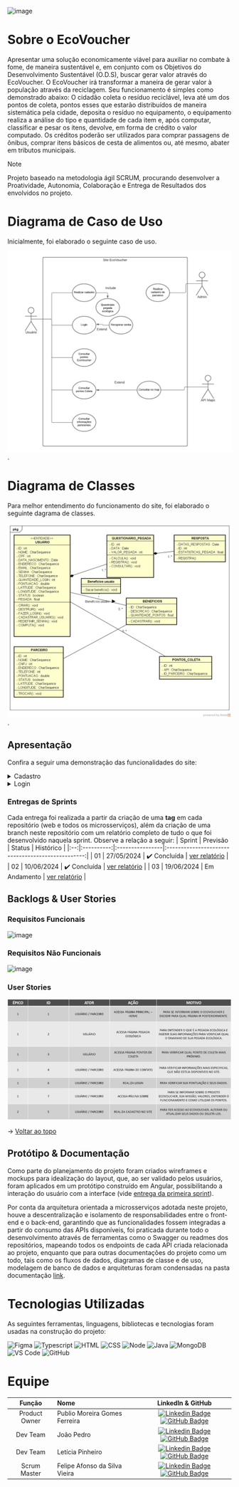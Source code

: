 ![image](https://github.com/Eng-FelipeA/EcoVoucher/assets/127235032/a8e02eb9-7a4b-4acc-94b8-a3a23d2bc90c)

# Sobre o EcoVoucher

Apresentar uma solução economicamente viável para auxiliar no combate à fome, de maneira sustentável e, em conjunto com os Objetivos do Desenvolvimento Sustentável (O.D.S), buscar gerar valor através do EcoVoucher.
O EcoVoucher irá transformar a maneira de gerar valor à população através da reciclagem. Seu funcionamento é simples como demonstrado abaixo:
O cidadão coleta o resíduo reciclável, leva até um dos pontos de coleta, pontos esses que estarão distribuídos de maneira sistemática pela cidade, deposita o resíduo no equipamento, o equipamento realiza a análise do tipo e quantidade de cada item e, após computar, classificar e pesar os itens, devolve, em forma de crédito o valor computado. Os créditos poderão ser utilizados para comprar passagens de ônibus, comprar itens básicos de cesta de alimentos ou, até mesmo, abater em tributos municipais.

> [!NOTE]
> Projeto baseado na metodologia ágil SCRUM, procurando desenvolver a Proatividade, Autonomia, Colaboração e Entrega de Resultados dos envolvidos no projeto.

# Diagrama de Caso de Uso

Inicialmente, foi elaborado o seguinte caso de uso.

![image](https://github.com/Eng-FelipeA/EcoVoucher/blob/main/Assets/Diagrama%20de%20Caso%20de%20Uso%20EcoVoucher.jpg).

# Diagrama de Classes

Para melhor entendimento do funcionamento do site, foi elaborado o seguinte dagrama de classes.

![image](https://github.com/Eng-FelipeA/EcoVoucher/blob/main/Assets/Diagrama%20de%20Claesses%20EcoVoucher.jpg).

## Apresentação
Confira a seguir uma demonstração das funcionalidades do site:
<details>
   <summary>Cadastro</summary>
    <div align="center">
        <img src="https://github.com/Eng-FelipeA/EcoVoucher/blob/main/Assets/Tela-de-Cadastro-Ecovoucher.gif">
    </div>
</details>
<details>
   <summary>Login</summary>
    <div align="center">
        <img src="https://github.com/Eng-FelipeA/EcoVoucher/blob/main/Assets/Tela-de-Login-EcoVoucher.gif">
    </div>
</details>

### Entregas de Sprints
Cada entrega foi realizada a partir da criação de uma **tag** em cada repositório (web e todos os microsserviços), além da criação de uma branch neste repositório com um relatório completo de tudo o que foi desenvolvido naquela sprint. Observe a relação a seguir:
| Sprint | Previsão | Status | Histórico |
|:--:|:----------:|:----------------|:-------------------------------------------------:|
| 01 | 27/05/2024 | ✔️ Concluída    | [ver relatório](https://github.com/Eng-FelipeA/EcoVoucher/blob/main/Documenta%C3%A7%C3%A3o/readme.md) |
| 02 | 10/06/2024 |  ✔️ Concluída    | [ver relatório]() |
| 03 | 19/06/2024 |  Em Andamento   | [ver relatório]() |

## Backlogs & User Stories
 
### Requisitos Funcionais    

![image](https://github.com/Eng-FelipeA/EcoVoucher/blob/main/Assets/%C3%89picos.jpg)


### Requisitos Não Funcionais

![image](https://github.com/Eng-FelipeA/EcoVoucher/blob/main/Assets/Requisitos%20N%C3%A3o%20Funcionais.jpg)


### User Stories

![image](https://github.com/Eng-FelipeA/EcoVoucher/blob/main/Assets/User%20Stories.jpg)


  
→ [Voltar ao topo](#topo)

<span id="prototipo">

## Protótipo & Documentação
Como parte do planejamento do projeto foram criados wireframes e mockups para idealização do layout, que, ao ser validado pelos usuários, foram aplicados em um protótipo construído em Angular, possibilitando a interação do usuário com a interface (vide [entrega da primeira sprint](https://github.com/Eng-FelipeA/EcoVoucher/blob/main/Documenta%C3%A7%C3%A3o/readme.md)).
    
Por conta da arquitetura orientada a microsserviços adotada neste projeto, houve a descentralização e isolamento de responsabilidades entre o front-end e o back-end, garantindo que as funcionalidades fossem integradas a partir do consumo das APIs disponíveis, foi praticada durante todo o desenvolvimento através de ferramentas como o Swagger ou readmes dos repositórios, mapeando todos os endpoints de cada API criada relacionada ao projeto, enquanto que para outras documentações do projeto como um todo, tais como os fluxos de dados, diagramas de classe e de uso, modelagem de banco de dados e arquiteturas foram condensadas na pasta documentação [link](https://github.com/Eng-FelipeA/EcoVoucher/tree/main/Documenta%C3%A7%C3%A3o).

# Tecnologias Utilizadas

As seguintes ferramentas, linguagens, bibliotecas e tecnologias foram usadas na construção do projeto:

<img src="https://img.shields.io/badge/Figma-CED4DA?style=for-the-badge&logo=figma&logoColor=DC143C" alt="Figma" /> <img src="https://img.shields.io/badge/TypeScript-CED4DA?style=for-the-badge&logo=typescript&logoColor=007ACC" alt="Typescript" /> <img src="https://img.shields.io/badge/HTML5-CED4DA?style=for-the-badge&logo=html5&logoColor=E34F26" alt="HTML" /> <img src="https://img.shields.io/badge/CSS3-CED4DA?style=for-the-badge&logo=css3&logoColor=1572B6" alt="CSS" /> <img src="https://img.shields.io/badge/Node.js-CED4DA?style=for-the-badge&logo=nodedotjs&logoColor=339933" alt="Node" />  <img src="https://img.shields.io/badge/Java-CED4DA?style=for-the-badge&logo=java&logoColor=DC143C" alt="Java" /> <img src="https://img.shields.io/badge/MongoDB-CED4DA?style=for-the-badge&logo=mongodb&logoColor=4EA94B" alt="MongoDB" /><br> <img src="https://img.shields.io/badge/VS_Code-CED4DA?style=for-the-badge&logo=visual%20studio%20code&logoColor=0078D4" alt="VS Code" /> <img src="https://img.shields.io/badge/GitHub-CED4DA?style=for-the-badge&logo=github&logoColor=20232A" alt="GitHub" /> 

# Equipe

|    Função     | Nome                                  |                                                                                                                                                      LinkedIn & GitHub                                                                                                                                                      |
| :-----------: | :------------------------------------ | :-------------------------------------------------------------------------------------------------------------------------------------------------------------------------------------------------------------------------------------------------------------------------------------------------------------------------: |
| Product Owner  | Publio Moreira Gomes Ferreira |      [![Linkedin Badge](https://img.shields.io/badge/Linkedin-blue?style=flat-square&logo=Linkedin&logoColor=white)](https://www.linkedin.com/in/publio-gomes-488b2a27/) [![GitHub Badge](https://img.shields.io/badge/GitHub-111217?style=flat-square&logo=github&logoColor=white)](https://github.com/publiogomes)     |
|   Dev Team    | João Pedro               |         [![Linkedin Badge](https://img.shields.io/badge/Linkedin-blue?style=flat-square&logo=Linkedin&logoColor=white)](https://www.linkedin.com/in/joao-pedro01) [![GitHub Badge](https://img.shields.io/badge/GitHub-111217?style=flat-square&logo=github&logoColor=white)](https://github.com/joao-pedro01)        |
|   Dev Team    | Letícia Pinheiro                   |         [![Linkedin Badge](https://img.shields.io/badge/Linkedin-blue?style=flat-square&logo=Linkedin&logoColor=white)](https://www.linkedin.com/in/leticia-pinheiro-946733308) [![GitHub Badge](https://img.shields.io/badge/GitHub-111217?style=flat-square&logo=github&logoColor=white)](https://github.com/Leticiapinheiro1   )        |
|   Scrum Master    | Felipe Afonso da Silva Vieira                 |   [![Linkedin Badge](https://img.shields.io/badge/Linkedin-blue?style=flat-square&logo=Linkedin&logoColor=white)](https://www.linkedin.com/in/felipe-afonso-da-silva-vieira-b32860105/) [![GitHub Badge](https://img.shields.io/badge/GitHub-111217?style=flat-square&logo=github&logoColor=white)](https://github.com/Eng-FelipeA)   |


                    
          
          
          
